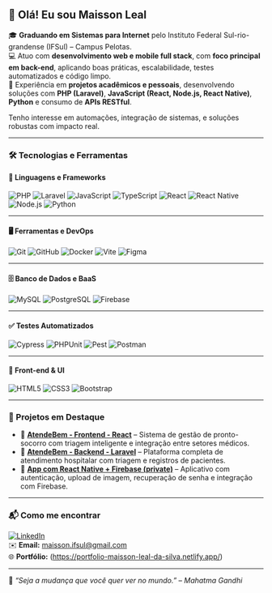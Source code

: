## 👋 Olá! Eu sou Maisson Leal

🎓 **Graduando em Sistemas para Internet** pelo Instituto Federal Sul-rio-grandense (IFSul) – Campus Pelotas.  
💻 Atuo com **desenvolvimento web e mobile full stack**, com **foco principal em back-end**, aplicando boas práticas, escalabilidade, testes automatizados e código limpo.  
🚀 Experiência em **projetos acadêmicos e pessoais**, desenvolvendo soluções com **PHP (Laravel)**, **JavaScript (React, Node.js, React Native)**, **Python** e consumo de **APIs RESTful**.

Tenho interesse em automações, integração de sistemas, e soluções robustas com impacto real.

---

### 🛠️ Tecnologias e Ferramentas

#### 📌 Linguagens e Frameworks  
![PHP](https://img.shields.io/badge/PHP-777BB4?style=for-the-badge&logo=php&logoColor=white)
![Laravel](https://img.shields.io/badge/Laravel-FF2D20?style=for-the-badge&logo=laravel&logoColor=white)
![JavaScript](https://img.shields.io/badge/JavaScript-F7DF1E?style=for-the-badge&logo=javascript&logoColor=black)
![TypeScript](https://img.shields.io/badge/TypeScript-3178C6?style=for-the-badge&logo=typescript&logoColor=white)
![React](https://img.shields.io/badge/React-61DAFB?style=for-the-badge&logo=react&logoColor=black)
![React Native](https://img.shields.io/badge/React_Native-61DAFB?style=for-the-badge&logo=react&logoColor=black)
![Node.js](https://img.shields.io/badge/Node.js-339933?style=for-the-badge&logo=nodedotjs&logoColor=white)
![Python](https://img.shields.io/badge/Python-3776AB?style=for-the-badge&logo=python&logoColor=white)

---

#### 🖥️ Ferramentas e DevOps  
![Git](https://img.shields.io/badge/Git-F05032?style=for-the-badge&logo=git&logoColor=white)
![GitHub](https://img.shields.io/badge/GitHub-181717?style=for-the-badge&logo=github&logoColor=white)
![Docker](https://img.shields.io/badge/Docker-2496ED?style=for-the-badge&logo=docker&logoColor=white)
![Vite](https://img.shields.io/badge/Vite-646CFF?style=for-the-badge&logo=vite&logoColor=white)
![Figma](https://img.shields.io/badge/Figma-F24E1E?style=for-the-badge&logo=figma&logoColor=white)

---

#### 🗄️ Banco de Dados e BaaS  
![MySQL](https://img.shields.io/badge/MySQL-4479A1?style=for-the-badge&logo=mysql&logoColor=white)
![PostgreSQL](https://img.shields.io/badge/PostgreSQL-336791?style=for-the-badge&logo=postgresql&logoColor=white)
![Firebase](https://img.shields.io/badge/Firebase-FFCA28?style=for-the-badge&logo=firebase&logoColor=black)

---

#### ✅ Testes Automatizados  
![Cypress](https://img.shields.io/badge/Cypress-17202C?style=for-the-badge&logo=cypress&logoColor=white)
![PHPUnit](https://img.shields.io/badge/PHPUnit-6C51A5?style=for-the-badge&logo=php&logoColor=white)
![Pest](https://img.shields.io/badge/Pest%20PHP-E23A3A?style=for-the-badge&logo=laravel&logoColor=white)
![Postman](https://img.shields.io/badge/Postman-FF6C37?style=for-the-badge&logo=postman&logoColor=white)

---

#### 🎨 Front-end & UI  
![HTML5](https://img.shields.io/badge/HTML5-E34F26?style=for-the-badge&logo=html5&logoColor=white)
![CSS3](https://img.shields.io/badge/CSS3-1572B6?style=for-the-badge&logo=css3&logoColor=white)
![Bootstrap](https://img.shields.io/badge/Bootstrap-7952B3?style=for-the-badge&logo=bootstrap&logoColor=white)

---

### 📌 Projetos em Destaque

- 🔹 **[AtendeBem - Frontend - React](https://github.com/MLS467/TCC-Projeto_React)** – Sistema de gestão de pronto-socorro com triagem inteligente e integração entre setores médicos.  
- 🔹 **[AtendeBem - Backend - Laravel](https://github.com/MLS467/TCC-Projeto_PHP-Laravel.git)** – Plataforma completa de atendimento hospitalar com triagem e registros de pacientes.  
- 🔹 **[App com React Native + Firebase (private)](https://github.com/MLS467/)** – Aplicativo com autenticação, upload de imagem, recuperação de senha e integração com Firebase.

---

### 📬 Como me encontrar

[![LinkedIn](https://img.shields.io/badge/LinkedIn-Maisson%20Leal-0077B5?style=for-the-badge&logo=linkedin&logoColor=white)](https://www.linkedin.com/in/maisson-leal-da-silva-373633288/)  
✉️ **Email:** maisson.ifsul@gmail.com  
🌐 **Portfólio:** (https://portfolio-maisson-leal-da-silva.netlify.app/)

---

📌 *“Seja a mudança que você quer ver no mundo.” – Mahatma Gandhi*
